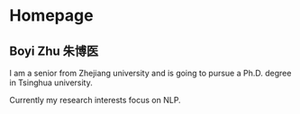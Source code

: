 # Homepage

## Boyi Zhu 朱博医

I am a senior from Zhejiang university and is going to pursue a Ph.D. degree in Tsinghua university.

Currently my research interests focus on NLP.